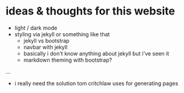 # ideas & thoughts for this website

- light / dark mode
- styling via jekyll or something like that
  - jekyll vs bootstrap
  - navbar with jekyll
  - basically i don't know anything about jekyll but i've seen it
  - markdown theming with bootstrap?

...

- i really need the solution tom critchlaw uses for generating pages
